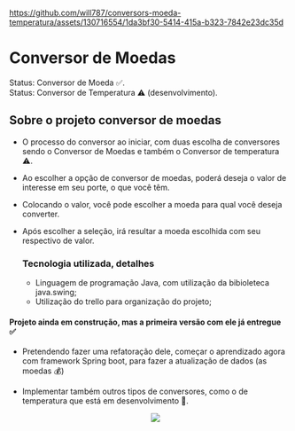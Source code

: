 https://github.com/will787/conversors-moeda-temperatura/assets/130716554/1da3bf30-5414-415a-b323-7842e23dc35d


<h1>Conversor de Moedas</h1>

Status: Conversor de Moeda ✅.<br>
Status: Conversor de Temperatura ⚠️ (desenvolvimento).<br>

<h2>Sobre o projeto conversor de moedas</h2>

+ O processo do conversor ao iniciar, com duas escolha de conversores sendo o Conversor de Moedas e também o Conversor de temperatura ⚠️.
+ Ao escolher a opção de conversor de moedas, poderá deseja o valor de interesse em seu porte, o que você têm.
+ Colocando o valor, você pode escolher a moeda para qual você deseja converter.
+ Após escolher a seleção, irá resultar a moeda escolhida com seu respectivo de valor.

  <h3>Tecnologia utilizada, detalhes</h3>

  + Linguagem de programação Java, com utilização da bibioleteca java.swing;
  + Utilização do trello para organização do projeto;
    
<h4>Projeto ainda em construção, mas a primeira versão com ele já entregue ✅ </h4>

- Pretendendo fazer uma refatoração dele, começar o aprendizado agora com framework Spring boot, para fazer a atualização de dados (as moedas  💰)
- Implementar também outros tipos de conversores, como o de temperatura que está em desenvolvimento  🔲.

  <div align="center">
   <img src="https://github.com/will787/conversors-moeda-temperatura/assets/130716554/446064e1-e40a-4557-8edf-5b54bb4f9cb4" />
  </div>


